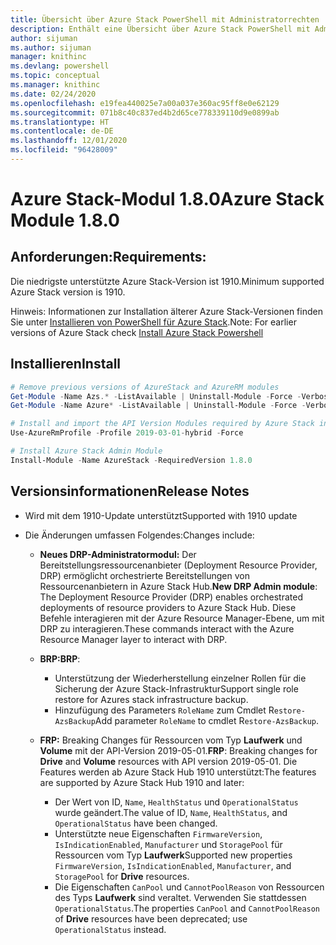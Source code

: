 ```yaml
---
title: Übersicht über Azure Stack PowerShell mit Administratorrechten | Microsoft-Dokumentation
description: Enthält eine Übersicht über Azure Stack PowerShell mit Administratorrechten und eine Anleitung zur Installation und Konfiguration.
author: sijuman
ms.author: sijuman
manager: knithinc
ms.devlang: powershell
ms.topic: conceptual
ms.manager: knithinc
ms.date: 02/24/2020
ms.openlocfilehash: e19fea440025e7a00a037e360ac95ff8e0e62129
ms.sourcegitcommit: 071b8c40c837ed4b2d65ce778339110d9e0899ab
ms.translationtype: HT
ms.contentlocale: de-DE
ms.lasthandoff: 12/01/2020
ms.locfileid: "96428009"
---
```

# <a name="azure-stack-module-180"></a><span data-ttu-id="09f42-103">Azure Stack-Modul 1.8.0</span><span class="sxs-lookup"><span data-stu-id="09f42-103">Azure Stack Module 1.8.0</span></span>

## <a name="requirements"></a><span data-ttu-id="09f42-104">Anforderungen:</span><span class="sxs-lookup"><span data-stu-id="09f42-104">Requirements:</span></span>

<span data-ttu-id="09f42-105">Die niedrigste unterstützte Azure Stack-Version ist 1910.</span><span class="sxs-lookup"><span data-stu-id="09f42-105">Minimum supported Azure Stack version is 1910.</span></span>

<span data-ttu-id="09f42-106">Hinweis: Informationen zur Installation älterer Azure Stack-Versionen finden Sie unter [Installieren von PowerShell für Azure Stack](/azure/azure-stack/azure-stack-powershell-install#install-azure-stack-powershell).</span><span class="sxs-lookup"><span data-stu-id="09f42-106">Note: For earlier versions of Azure Stack check [Install Azure Stack Powershell](/azure/azure-stack/azure-stack-powershell-install#install-azure-stack-powershell)</span></span>

## <a name="install"></a><span data-ttu-id="09f42-107">Installieren</span><span class="sxs-lookup"><span data-stu-id="09f42-107">Install</span></span>

```powershell
# Remove previous versions of AzureStack and AzureRM modules
Get-Module -Name Azs.* -ListAvailable | Uninstall-Module -Force -Verbose
Get-Module -Name Azure* -ListAvailable | Uninstall-Module -Force -Verbose

# Install and import the API Version Modules required by Azure Stack into the current PowerShell session.
Use-AzureRmProfile -Profile 2019-03-01-hybrid -Force

# Install Azure Stack Admin Module
Install-Module -Name AzureStack -RequiredVersion 1.8.0
```

## <a name="release-notes"></a><span data-ttu-id="09f42-108">Versionsinformationen</span><span class="sxs-lookup"><span data-stu-id="09f42-108">Release Notes</span></span>

* <span data-ttu-id="09f42-109">Wird mit dem 1910-Update unterstützt</span><span class="sxs-lookup"><span data-stu-id="09f42-109">Supported with 1910 update</span></span>
* <span data-ttu-id="09f42-110">Die Änderungen umfassen Folgendes:</span><span class="sxs-lookup"><span data-stu-id="09f42-110">Changes include:</span></span>

    - <span data-ttu-id="09f42-111">**Neues DRP-Administratormodul:** Der Bereitstellungsressourcenanbieter (Deployment Resource Provider, DRP) ermöglicht orchestrierte Bereitstellungen von Ressourcenanbietern in Azure Stack Hub.</span><span class="sxs-lookup"><span data-stu-id="09f42-111">**New DRP Admin module**: The Deployment Resource Provider (DRP) enables orchestrated deployments of resource providers to Azure Stack Hub.</span></span> <span data-ttu-id="09f42-112">Diese Befehle interagieren mit der Azure Resource Manager-Ebene, um mit DRP zu interagieren.</span><span class="sxs-lookup"><span data-stu-id="09f42-112">These commands interact with the Azure Resource Manager layer to interact with DRP.</span></span>

    - <span data-ttu-id="09f42-113">**BRP:**</span><span class="sxs-lookup"><span data-stu-id="09f42-113">**BRP**:</span></span>
        - <span data-ttu-id="09f42-114">Unterstützung der Wiederherstellung einzelner Rollen für die Sicherung der Azure Stack-Infrastruktur</span><span class="sxs-lookup"><span data-stu-id="09f42-114">Support single role restore for Azures stack infrastructure backup.</span></span>
        - <span data-ttu-id="09f42-115">Hinzufügung des Parameters `RoleName` zum Cmdlet R`estore-AzsBackup`</span><span class="sxs-lookup"><span data-stu-id="09f42-115">Add parameter `RoleName` to cmdlet R`estore-AzsBackup`.</span></span>

    - <span data-ttu-id="09f42-116">**FRP:** Breaking Changes für Ressourcen vom Typ **Laufwerk** und **Volume** mit der API-Version 2019-05-01.</span><span class="sxs-lookup"><span data-stu-id="09f42-116">**FRP**: Breaking changes for **Drive** and **Volume** resources with API version 2019-05-01.</span></span> <span data-ttu-id="09f42-117">Die Features werden ab Azure Stack Hub 1910 unterstützt:</span><span class="sxs-lookup"><span data-stu-id="09f42-117">The features are supported by Azure Stack Hub 1910 and later:</span></span>
        - <span data-ttu-id="09f42-118">Der Wert von ID, `Name`, `HealthStatus` und `OperationalStatus` wurde geändert.</span><span class="sxs-lookup"><span data-stu-id="09f42-118">The value of ID, `Name`, `HealthStatus`, and `OperationalStatus` have been changed.</span></span>
        - <span data-ttu-id="09f42-119">Unterstützte neue Eigenschaften `FirmwareVersion`, `IsIndicationEnabled`, `Manufacturer` und `StoragePool` für Ressourcen vom Typ **Laufwerk**</span><span class="sxs-lookup"><span data-stu-id="09f42-119">Supported new properties `FirmwareVersion`, `IsIndicationEnabled`, `Manufacturer`, and `StoragePool` for **Drive** resources.</span></span>
        - <span data-ttu-id="09f42-120">Die Eigenschaften `CanPool` und `CannotPoolReason` von Ressourcen des Typs **Laufwerk** sind veraltet. Verwenden Sie stattdessen `OperationalStatus`.</span><span class="sxs-lookup"><span data-stu-id="09f42-120">The properties `CanPool` and `CannotPoolReason` of **Drive** resources have been deprecated; use `OperationalStatus` instead.</span></span>